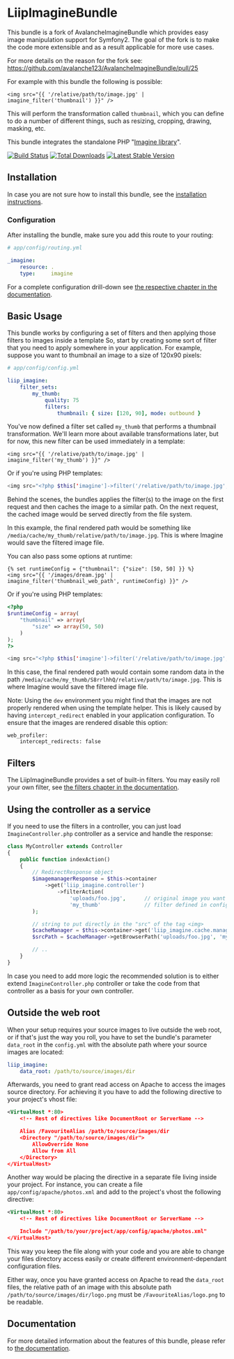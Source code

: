 LiipImagineBundle
=================

This bundle is a fork of AvalancheImagineBundle which provides easy image
manipulation support for Symfony2. The goal of the fork is to make the
code more extensible and as a result applicable for more use cases.

For more details on the reason for the fork see:
https://github.com/avalanche123/AvalancheImagineBundle/pull/25

For example with this bundle the following is possible:

``` jinja
<img src="{{ '/relative/path/to/image.jpg' | imagine_filter('thumbnail') }}" />
````

This will perform the transformation called `thumbnail`, which you can define
to do a number of different things, such as resizing, cropping, drawing,
masking, etc.

This bundle integrates the standalone PHP "[Imagine library](https://github.com/avalanche123/Imagine)".

[![Build Status](https://secure.travis-ci.org/liip/LiipImagineBundle.png)](http://travis-ci.org/liip/LiipImagineBundle)
[![Total Downloads](https://poser.pugx.org/liip/imagine-bundle/downloads.png)](https://packagist.org/packages/liip/imagine-bundle)
[![Latest Stable Version](https://poser.pugx.org/liip/imagine-bundle/v/stable.png)](https://packagist.org/packages/liip/imagine-bundle)


## Installation

In case you are not sure how to install this bundle, see the [installation instructions](Resources/doc/installation.md).

### Configuration

After installing the bundle, make sure you add this route to your routing:

``` yaml
# app/config/routing.yml

_imagine:
    resource: .
    type:     imagine
```

For a complete configuration drill-down see [the respective chapter in the documentation](Resources/doc/configuration.md).

## Basic Usage

This bundle works by configuring a set of filters and then applying those
filters to images inside a template So, start by creating some sort of filter
that you need to apply somewhere in your application. For example, suppose
you want to thumbnail an image to a size of 120x90 pixels:

``` yaml
# app/config/config.yml

liip_imagine:
    filter_sets:
        my_thumb:
            quality: 75
            filters:
                thumbnail: { size: [120, 90], mode: outbound }
```

You've now defined a filter set called `my_thumb` that performs a thumbnail transformation.
We'll learn more about available transformations later, but for now, this
new filter can be used immediately in a template:

``` jinja
<img src="{{ '/relative/path/to/image.jpg' | imagine_filter('my_thumb') }}" />
```

Or if you're using PHP templates:

``` php
<img src="<?php $this['imagine']->filter('/relative/path/to/image.jpg', 'my_thumb') ?>" />
```

Behind the scenes, the bundles applies the filter(s) to the image on the first
request and then caches the image to a similar path. On the next request,
the cached image would be served directly from the file system.

In this example, the final rendered path would be something like
`/media/cache/my_thumb/relative/path/to/image.jpg`. This is where Imagine
would save the filtered image file.

You can also pass some options at runtime:

``` jinja
{% set runtimeConfig = {"thumbnail": {"size": [50, 50] }} %}
<img src="{{ '/images/dream.jpg' | imagine_filter('thumbnail_web_path', runtimeConfig) }}" />
```

Or if you're using PHP templates:

```php
<?php
$runtimeConfig = array(
    "thumbnail" => array(
        "size" => array(50, 50)
    )
);
?>

<img src="<?php $this['imagine']->filter('/relative/path/to/image.jpg', 'my_thumb', $runtimeConfig) ?>" />
```

In this case, the final rendered path would contain some random data in the path
`/media/cache/my_thumb/S8rrlhhQ/relative/path/to/image.jpg`. This is where Imagine
would save the filtered image file.

Note: Using the ``dev`` environment you might find that the images are not properly rendered when
using the template helper. This is likely caused by having ``intercept_redirect`` enabled in your
application configuration. To ensure that the images are rendered disable this option:

``` jinja
web_profiler:
    intercept_redirects: false
```

## Filters

The LiipImagineBundle provides a set of built-in filters.
You may easily roll your own filter, see [the filters chapter in the documentation](Resources/doc/filters.md).

## Using the controller as a service

If you need to use the filters in a controller, you can just load `ImagineController.php` controller as a service and handle the response:

``` php
class MyController extends Controller
{
    public function indexAction()
    {
        // RedirectResponse object
        $imagemanagerResponse = $this->container
            ->get('liip_imagine.controller')
                ->filterAction(
                    'uploads/foo.jpg',      // original image you want to apply a filter to
                    'my_thumb'              // filter defined in config.yml
        );

        // string to put directly in the "src" of the tag <img>
        $cacheManager = $this->container->get('liip_imagine.cache.manager');
        $srcPath = $cacheManager->getBrowserPath('uploads/foo.jpg', 'my_thumb');

        // ..
    }
}
```

In case you need to add more logic the recommended solution is to either extend `ImagineController.php` controller or take the code from that controller as a basis for your own controller.

## Outside the web root

When your setup requires your source images to live outside the web root, or if that's just the way you roll,
you have to set the bundle's parameter `data_root` in the `config.yml` with the absolute path where your source images are
located:

``` yaml
liip_imagine:
    data_root: /path/to/source/images/dir
```

Afterwards, you need to grant read access on Apache to access the images source directory. For achieving it you have
to add the following directive to your project's vhost file:

``` xml
<VirtualHost *:80>
    <!-- Rest of directives like DocumentRoot or ServerName -->

    Alias /FavouriteAlias /path/to/source/images/dir
    <Directory "/path/to/source/images/dir">
        AllowOverride None
        Allow from All
    </Directory>
</VirtualHost>
```

Another way would be placing the directive in a separate file living inside your project. For instance,
you can create a file `app/config/apache/photos.xml` and add to the project's vhost the following directive:

``` xml
<VirtualHost *:80>
    <!-- Rest of directives like DocumentRoot or ServerName -->

    Include "/path/to/your/project/app/config/apache/photos.xml"
</VirtualHost>
```

This way you keep the file along with your code and you are able to change your files directory access easily or create
different environment-dependant configuration files.

Either way, once you have granted access on Apache to read the `data_root` files, the relative path of an image with this
absolute path `/path/to/source/images/dir/logo.png` must be `/FavouriteAlias/logo.png` to be readable.

## Documentation

For more detailed information about the features of this bundle, please refer to [the documentation](Resources/doc/index.md).
